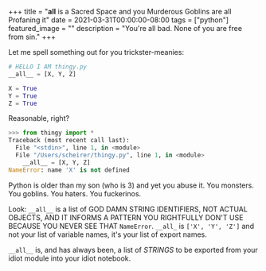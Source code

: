 +++
title =  "__all__ is a Sacred Space and you Murderous Goblins are all Profaning it"
date = 2021-03-31T00:00:00-08:00
tags = ["python"]
featured_image = ""
description = "You're all bad. None of you are free from sin."
+++

Let me spell something out for you trickster-meanies:

```python
# HELLO I AM thingy.py
__all__ = [X, Y, Z]

X = True
Y = True
Z = True
```

Reasonable, right?

```python
>>> from thingy import *
Traceback (most recent call last):
  File "<stdin>", line 1, in <module>
  File "/Users/scheirer/thingy.py", line 1, in <module>
    __all__ = [X, Y, Z]
NameError: name 'X' is not defined
```

Python is older than my son (who is 3) and yet you abuse it. You monsters. You goblins. You haters. You fuckerinos.

Look: `__all__` is a list of GOD DAMN STRING IDENTIFIERS, NOT ACTUAL OBJECTS, AND IT INFORMS A PATTERN YOU RIGHTFULLY DON'T USE BECAUSE YOU NEVER SEE THAT `NameError`. `__all_` is `['X', 'Y', 'Z']` and not your list of variable names, it's your list of export names.

`__all__` is, and has always been, a list of *STRINGS* to be exported from your idiot module into your idiot notebook.